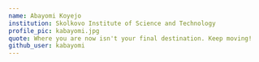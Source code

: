 ```yaml
---
name: Abayomi Koyejo
institution: Skolkovo Institute of Science and Technology
profile_pic: kabayomi.jpg
quote: Where you are now isn't your final destination. Keep moving!
github_user: kabayomi
---
```

